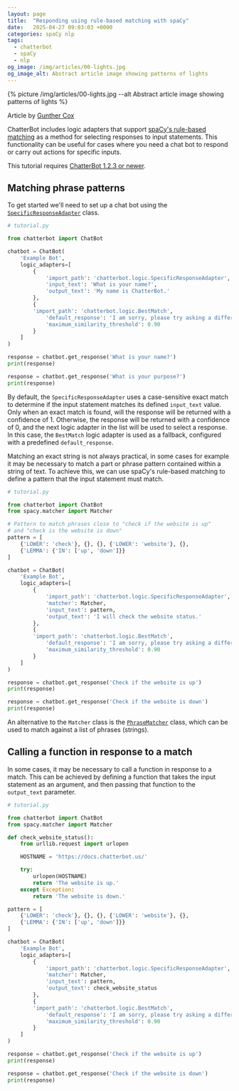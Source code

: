 ```yaml
---
layout: page
title:  "Responding using rule-based matching with spaCy"
date:   2025-04-27 09:03:03 +0000
categories: spaCy nlp
tags:
  - chatterbot
  - spaCy
  - nlp
og_image: /img/articles/00-lights.jpg
og_image_alt: Abstract article image showing patterns of lights
---
```


{% picture /img/articles/00-lights.jpg --alt Abstract article image showing patterns of lights %}

<div class="text-muted mb-3">
    Article by <a href="https://github.com/gunthercox/" target="_blank">Gunther Cox</a>
</div>

ChatterBot includes logic adapters that support [spaCy's rule-based matching](https://spacy.io/usage/rule-based-matching) as a method for selecting responses to input statements. This functionality can be useful for cases where you need a chat bot to respond or carry out actions for specific inputs.

<div class="alert alert-info">
    This tutorial requires <a href="https://pypi.org/project/ChatterBot/">ChatterBot 1.2.3 or newer</a>.
</div>

## Matching phrase patterns

To get started we'll need to set up a chat bot using the [`SpecificResponseAdapter`](https://docs.chatterbot.us/logic/#specific-response-adapter) class.

```python
# tutorial.py

from chatterbot import ChatBot

chatbot = ChatBot(
    'Example Bot',
    logic_adapters=[
        {
            'import_path': 'chatterbot.logic.SpecificResponseAdapter',
            'input_text': 'What is your name?',
            'output_text': 'My name is ChatterBot.'
        },
        {
        'import_path': 'chatterbot.logic.BestMatch',
            'default_response': 'I am sorry, please try asking a different question.',
            'maximum_similarity_threshold': 0.90
        }
    ]
)

response = chatbot.get_response('What is your name?')
print(response)

response = chatbot.get_response('What is your purpose?')
print(response)
```

By default, the `SpecificResponseAdapter` uses a case-sensitive exact match to determine if the input statement matches its defined `input_text` value. Only when an exact match is found, will the response will be returned with a confidence of 1. Otherwise, the response will be returned with a confidence of 0, and the next logic adapter in the list will be used to select a response. In this case, the `BestMatch` logic adapter is used as a fallback, configured with a predefined `default_response`.

Matching an exact string is not always practical, in some cases for example it may be necessary to match a part or phrase pattern contained within a string of text. To achieve this, we can use spaCy's rule-based matching to define a pattern that the input statement must match.

```python
# tutorial.py

from chatterbot import ChatBot
from spacy.matcher import Matcher

# Pattern to match phrases close to "check if the website is up"
# and "check is the website is down"
pattern = [
    {'LOWER': 'check'}, {}, {}, {'LOWER': 'website'}, {},
    {'LEMMA': {'IN': ['up', 'down']}}
]

chatbot = ChatBot(
    'Example Bot',
    logic_adapters=[
        {
            'import_path': 'chatterbot.logic.SpecificResponseAdapter',
            'matcher': Matcher,
            'input_text': pattern,
            'output_text': 'I will check the website status.'
        },
        {
        'import_path': 'chatterbot.logic.BestMatch',
            'default_response': 'I am sorry, please try asking a different question.',
            'maximum_similarity_threshold': 0.90
        }
    ]
)

response = chatbot.get_response('Check if the website is up')
print(response)

response = chatbot.get_response('Check if the website is down')
print(response)
```

<div class="alert alert-info">
    An alternative to the <code>Matcher</code> class is the <a href="https://spacy.io/usage/rule-based-matching#phrasematcher"><code>PhraseMatcher</code></a> class, which can be used to match against a list of phrases (strings).
</div>

## Calling a function in response to a match

In some cases, it may be necessary to call a function in response to a match. This can be achieved by defining a function that takes the input statement as an argument, and then passing that function to the `output_text` parameter.

```python
# tutorial.py

from chatterbot import ChatBot
from spacy.matcher import Matcher

def check_website_status():
    from urllib.request import urlopen

    HOSTNAME = 'https://docs.chatterbot.us/'

    try:
        urlopen(HOSTNAME)
        return 'The website is up.'
    except Exception:
        return 'The website is down.'

pattern = [
    {'LOWER': 'check'}, {}, {}, {'LOWER': 'website'}, {},
    {'LEMMA': {'IN': ['up', 'down']}}
]

chatbot = ChatBot(
    'Example Bot',
    logic_adapters=[
        {
            'import_path': 'chatterbot.logic.SpecificResponseAdapter',
            'matcher': Matcher,
            'input_text': pattern,
            'output_text': check_website_status
        },
        {
        'import_path': 'chatterbot.logic.BestMatch',
            'default_response': 'I am sorry, please try asking a different question.',
            'maximum_similarity_threshold': 0.90
        }
    ]
)

response = chatbot.get_response('Check if the website is up')
print(response)

response = chatbot.get_response('Check if the website is down')
print(response)
```
